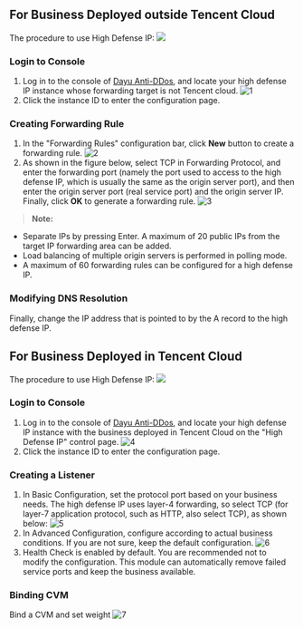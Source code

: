 
## For Business Deployed outside Tencent Cloud
The procedure to use High Defense IP:
![](https://main.qcloudimg.com/raw/ca8742c013fa149e542416d786c8314e.png)

### Login to Console

1. Log in to the console of [Dayu Anti-DDos](https://console.cloud.tencent.com/dayu/bgpip), and locate your high defense IP instance whose forwarding target is not Tencent cloud.
 ![1](https://main.qcloudimg.com/raw/464f1a9d0289f2e21b25dea217add1e1.png)
2. Click the instance ID to enter the configuration page.

### Creating Forwarding Rule

1. In the "Forwarding Rules" configuration bar, click **New** button to create a forwarding rule.
 ![2](https://main.qcloudimg.com/raw/4408dc9019be2f7d776bffc482722e4f.png)
2. As shown in the figure below, select TCP in Forwarding Protocol, and enter the forwarding port (namely the port used to access to the high defense IP, which is usually the same as the origin server port), and then enter the origin server port (real service port) and the origin server IP. Finally, click **OK** to generate a forwarding rule.
 ![3](https://main.qcloudimg.com/raw/af31955bf91d13464940496c00e92312.png)
 
> **Note:**
- Separate IPs by pressing Enter. A maximum of 20 public IPs from the target IP forwarding area can be added.
- Load balancing of multiple origin servers is performed in polling mode.
- A maximum of 60 forwarding rules can be configured for a high defense IP.

### Modifying DNS Resolution
Finally, change the IP address that is pointed to by the A record to the high defense IP.

## For Business Deployed in Tencent Cloud
The procedure to use High Defense IP:
 ![](https://main.qcloudimg.com/raw/555b6372f174692b28e14e298cd4cdca.png)

### Login to Console
1. Log in to the console of [Dayu Anti-DDos](https://console.cloud.tencent.com/dayu/bgpip), and locate your high defense IP instance with the business deployed in Tencent Cloud on the "High Defense IP" control page.
 ![4](https://main.qcloudimg.com/raw/cb571f1fef4ec2f83486a048c3d518b0.png)
2. Click the instance ID to enter the configuration page.

### Creating a Listener
1. In Basic Configuration, set the protocol port based on your business needs. The high defense IP uses layer-4 forwarding, so select TCP (for layer-7 application protocol, such as HTTP, also select TCP), as shown below:
 ![5](https://main.qcloudimg.com/raw/6da402eaf207544f2cef5d03f5a5b4d2.png)
2. In Advanced Configuration, configure according to actual business conditions. If you are not sure, keep the default configuration.
 ![6](https://main.qcloudimg.com/raw/4235e3c7a062c4d3c027e27f1f7c08c5.png)
3. Health Check is enabled by default. You are recommended not to modify the configuration. This module can automatically remove failed service ports and keep the business available.
 
### Binding CVM
Bind a CVM and set weight
![7](https://main.qcloudimg.com/raw/b8367df8400d5b83e58d834af4c933d3.png)


